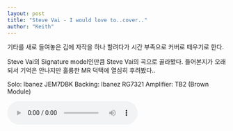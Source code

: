 ```yaml
---
layout: post
title: "Steve Vai - I would love to..cover.."
author: "Keith"
---
```


기타를 새로 들여놓은 김에 자작을 하나 할려다가 시간 부족으로 커버로 떼우기로 한다.

Steve Vai의 Signature model인만큼 Steve Vai의 곡으로 골라봤다. 들어본지가 오래되서 기억은 안나지만 훌륭한 MR 덕택에 열심히 후려봤다..

Solo: Ibanez JEM7DBK
Backing: Ibanez RG7321
Amplifier: TB2 (Brown Module)


<audio src="/assets/images/90ddc4b656506fad730a35d963411816.mp3" controls preload></audio>



